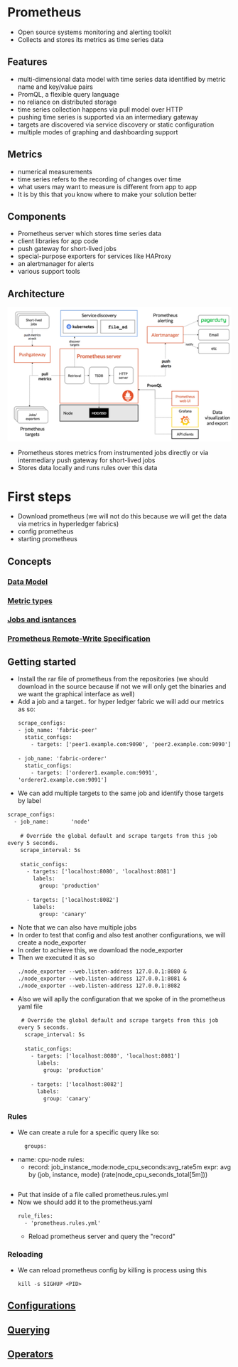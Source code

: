 # Prometheus
- Open source systems monitoring and alerting toolkit 
- Collects and stores its metrics as time series data
## Features
- multi-dimensional data model with time series data identified by metric name and key/value pairs
- PromQL, a flexible query language
- no reliance on distributed storage
- time series collection happens via pull model over HTTP
- pushing time series is supported via an intermediary gateway
- targets are discovered via service discovery or static configuration
- multiple modes of graphing and dashboarding support
## Metrics
- numerical measurements
- time series refers to the recording of changes over time
- what users may want to measure is different from app to app
- It is by this that you know where to make your solution better
## Components
- Prometheus server which stores time series data
- client libraries for app code
- push gateway for short-lived jobs
- special-purpose exporters for services like HAProxy
- an alertmanager for alerts
- various support tools
## Architecture
![Prometheus architecture](../assets/prometheus-architecture.png)
- Prometheus stores metrics from instrumented jobs directly or via intermediary push gateway for short-lived jobs
- Stores data locally and runs rules over this data
# First steps
- Download prometheus (we will not do this because we will get the data via metrics in hyperledger fabrics)
- config prometheus
- starting prometheus
## Concepts
### [Data Model](./datamodel.md)
### [Metric types](./metricTypes.md)
### [Jobs and isntances](./jobs-and-instances.md)
### [Prometheus Remote-Write Specification](./prometheus-remote-write-specification.md)
## Getting started
- Install the rar file of prometheus from the repositories (we should download in the source because if not we will only get the binaries and we want the graphical interface as well)
- Add a job and a target.. for hyper ledger fabric we will add our metrics as so:
  ```
  scrape_configs:
  - job_name: 'fabric-peer'
    static_configs:
      - targets: ['peer1.example.com:9090', 'peer2.example.com:9090']

  - job_name: 'fabric-orderer'
    static_configs:
      - targets: ['orderer1.example.com:9091', 'orderer2.example.com:9091']
  ```
- We can add multiple targets to the same job and identify those targets by label
```
scrape_configs:
  - job_name:       'node'

    # Override the global default and scrape targets from this job every 5 seconds.
    scrape_interval: 5s

    static_configs:
      - targets: ['localhost:8080', 'localhost:8081']
        labels:
          group: 'production'

      - targets: ['localhost:8082']
        labels:
          group: 'canary'
```
- Note that we can also have multiple jobs
- In order to test that config and also test another configurations, we will create a node_exporter 
- In order to achieve this, we download the node_exporter
- Then we executed it as so
  ```
  ./node_exporter --web.listen-address 127.0.0.1:8080 & ./node_exporter --web.listen-address 127.0.0.1:8081 & ./node_exporter --web.listen-address 127.0.0.1:8082
  ```
- Also we will aplly the configuration that we spoke of in the prometheus yaml file  
  ```
   # Override the global default and scrape targets from this job every 5 seconds.
    scrape_interval: 5s

    static_configs:
      - targets: ['localhost:8080', 'localhost:8081']
        labels:
          group: 'production'

      - targets: ['localhost:8082']
        labels:
          group: 'canary'
  ```
### Rules
- We can create a rule for a specific query like so:
  ```
    groups:
- name: cpu-node
  rules:
  - record: job_instance_mode:node_cpu_seconds:avg_rate5m
    expr: avg by (job, instance, mode) (rate(node_cpu_seconds_total[5m]))
  ```
- Put that inside of a file called prometheus.rules.yml
- Now we should add it to the prometheus.yaml
  ```
  rule_files:
    - 'prometheus.rules.yml'
  ```
  - Reload prometheus server and query the "record"
### Reloading
- We can reload prometheus config by killing is process using this 
  ```
  kill -s SIGHUP <PID>
  ```
## [Configurations](./configurations/readme.md)

## [Querying](./querying/readme.md)

## [Operators](./operators/readme.md)
